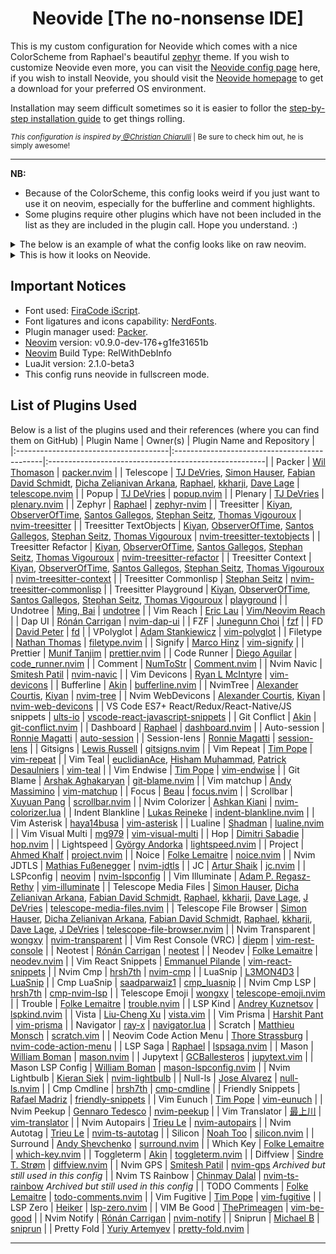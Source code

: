 <h1 align="center"> Neovide [The no-nonsense IDE] </h1>

This is my custom configuration for Neovide which comes with a nice ColorScheme from Raphael's beautiful [zephyr](https://github.com/glepnir/zephyr-nvim) theme. If you wish to customize Neovide even more, you can visit the [Neovide config page](https://neovide.dev/configuration.html) here, if you wish to install Neovide, you should visit the [Neovide homepage](https://neovide.dev/) to get a download for your preferred OS environment.

Installation may seem difficult sometimes so it is easier to follor the [step-by-step installation guide](https://neovide.dev/installation.html) to get things rolling.

<sub><i>This configuration is inspired by<a href="https://github.com/ChristianChiarulli" title="Christian Chiarulli: The builder of LunarVim, Zap and Node-Tech"> @Christian Chiarulli</a> </i> | Be sure to check him out, he is simply awesome!</sub>

---

**NB:** 
- Because of the ColorScheme, this config looks weird if you just want to use it on neovim, especially for the bufferline and comment highlights.
- Some plugins require other plugins which have not been included in the list as they are included in the plugin call. Hope you understand. :)

<details>
  <summary>The below is an example of what the config looks like on raw neovim.</summary>

  ![Screenshot from 2023-01-16 10-05-54](https://user-images.githubusercontent.com/9804780/212652189-4b9de5ab-0169-4dad-9ed6-baa3a2a59873.png)
</details>

<details>
  <summary>This is how it looks on Neovide.</summary>

![Screenshot from 2023-01-16 10-07-32](https://user-images.githubusercontent.com/9804780/212652438-a494c11f-7e35-4692-b7b0-4a4937829efc.png)
</details>


## Important Notices

- Font used: [FiraCode iScript](https://github.com/kencrocken/FiraCodeiScript).
- Font ligatures and icons capability: [NerdFonts](https://github.com/ryanoasis/nerd-fonts).
- Plugin manager used: [Packer](https://github.com/wbthomason/packer.nvim).
- [Neovim](https://github.com/neovim/neovim/wiki/Installing-Neovim) version: v0.9.0-dev-176+g1fe31651b
- [Neovim](https://github.com/neovim/neovim/wiki/Installing-Neovim) Build Type: RelWithDebInfo
- LuaJit version: 2.1.0-beta3
- This config runs neovide in fullscreen mode.

## List of Plugins Used

Below is a list of the plugins used and their references (where you can find them on GitHub)
| Plugin Name                           | Owner(s)                                    | Plugin Name and Repository                            |
|:--------------------------------------|:---------------------------------------------|:------------------------------------------------------|
| Packer                                | [Wil Thomason](https://github.com/wbthomason)  | [packer.nvim](https://github.com/wbthomason/packer.nvim) |
| Telescope                             | [TJ DeVries](https://github.com/tjdevries), [Simon Hauser](https://github.com/Conni2461), [Fabian David Schmidt](https://github.com/fdschmidt93), [Dicha Zelianivan Arkana](https://github.com/elianiva), [Raphael](https://github.com/glepnir), [kkharji](https://github.com/kkharji), [Dave Lage](https://github.com/rockerBOO) | [telescope.nvim](https://github.com/nvim-telescope/telescope.nvim) |
| Popup                                 | [TJ DeVries](https://github.com/tjdevries)   | [popup.nvim](https://github.com/nvim-lua/popup.nvim)  |
| Plenary                               | [TJ DeVries](https://github.com/tjdevries)   | [plenary.nvim](https://github.com/nvim-lua/plenary.nvim) |
| Zephyr                                | [Raphael](https://github.com/glepnir)        | [zephyr-nvim](https://github.com/glepnir/zephyr-nvim) |
| Treesitter                            | [Kiyan](https://github.com/kyazdani42), [ObserverOfTime](https://github.com/ObserverOfTime), [Santos Gallegos](https://github.com/stsewd), [Stephan Seitz](https://github.com/theHamsta), [Thomas Vigouroux](https://github.com/vigoux) | [nvim-treesitter](https://github.com/nvim-treesitter/nvim-treesitter) |
| Treesitter TextObjects                | [Kiyan](https://github.com/kyazdani42), [ObserverOfTime](https://github.com/ObserverOfTime), [Santos Gallegos](https://github.com/stsewd), [Stephan Seitz](https://github.com/theHamsta), [Thomas Vigouroux](https://github.com/vigoux) | [nvim-treesitter-textobjects](https://github.com/nvim-treesitter/nvim-treesitter-textobjects) |
| Treesitter Refactor                   | [Kiyan](https://github.com/kyazdani42), [ObserverOfTime](https://github.com/ObserverOfTime), [Santos Gallegos](https://github.com/stsewd), [Stephan Seitz](https://github.com/theHamsta), [Thomas Vigouroux](https://github.com/vigoux) | [nvim-treesitter-refactor](https://github.com/nvim-treesitter/nvim-treesitter-refactor) |
| Treesitter Context                    | [Kiyan](https://github.com/kyazdani42), [ObserverOfTime](https://github.com/ObserverOfTime), [Santos Gallegos](https://github.com/stsewd), [Stephan Seitz](https://github.com/theHamsta), [Thomas Vigouroux](https://github.com/vigoux) | [nvim-treesitter-context](https://github.com/nvim-treesitter/nvim-treesitter-context) |
| Treesitter Commonlisp                 | [Stephan Seitz](https://github.com/theHamsta) | [nvim-treesitter-commonlisp](https://github.com/theHamsta/nvim-treesitter-commonlisp) |
| Treesitter Playground                 | [Kiyan](https://github.com/kyazdani42), [ObserverOfTime](https://github.com/ObserverOfTime), [Santos Gallegos](https://github.com/stsewd), [Stephan Seitz](https://github.com/theHamsta), [Thomas Vigouroux](https://github.com/vigoux) | [playground](https://github.com/nvim-treesitter/playground) |
| Undotree                              | [Ming, Bai](https://github.com/mbbill)         | [undotree](https://github.com/mbbill/undotree)         |
| Vim Reach                             | [Eric Lau](https://github.com/ericglau)        | [Vim/Neovim Reach](https://github.com/ericglau/vim-reach) |
| Dap UI                                | [Rónán Carrigan](https://github.com/rcarriga)  | [nvim-dap-ui](https://github.com/rcarriga/nvim-dap-ui) |
| FZF                                   | [Junegunn Choi](https://github.com/junegunn)   | [fzf](https://github.com/junegunn/fzf)                       |
| FD                                    | [David Peter](https://github.com/sharkdp)      | [fd](https://github.com/sharkdp/fd)                         |
| VPolyglot                             | [Adam Stankiewicz](https://github.com/sheerun) | [vim-polyglot](https://github.com/sheerun/vim-polyglot)       |
| Filetype                              | [Nathan Thomas](https://github.com/nathom)     | [filetype.nvim](https://github.com/nathom/filetype.nvim)      |
| Signify                               | [Marco Hinz](https://github.com/mhinz)         | [vim-signify](https://github.com/mhinz/vim-signify)          |
| Prettier                              | [Munif Tanjim](https://github.com/MunifTanjim)  | [prettier.nvim](https://github.com/MunifTanjim/prettier.nvim) |
| Code Runner                           | [Diego Aguilar](https://github.com/CRAG666)    | [code_runner.nvim](https://github.com/CRAG666/code_runner.nvim) |
| Comment                               | [NumToStr](https://github.com/numToStr)         | [Comment.nvim](https://github.com/numToStr/Comment.nvim)       |
| Nvim Navic                            | [Smitesh Patil](https://github.com/SmiteshP)    | [nvim-navic](https://github.com/SmiteshP/nvim-navic)          |
| Vim Devicons                          | [Ryan L McIntyre](https://github.com/ryanoasis) | [vim-devicons](https://github.com/ryanoasis/vim-devicons)      |
| Bufferline                            | [Akin](https://github.com/akinsho)              | [bufferline.nvim](https://github.com/akinsho/bufferline.nvim)  |
| NvimTree                              | [Alexander Courtis](https://github.com/alex-courtis), [Kiyan](https://github.com/kyazdani42) | [nvim-tree](https://github.com/nvim-tree/nvim-tree.lua) |
| Nvim WebDevicons                      | [Alexander Courtis](https://github.com/alex-courtis), [Kiyan](https://github.com/kyazdani42) | [nvim-web-devicons](https://github.com/nvim-tree/nvim-web-devicons) |
| VS Code ES7+ React/Redux/React-Native/JS snippets | [ults-io](https://github.com/ults-io) | [vscode-react-javascript-snippets](https://github.com/ults-io/vscode-react-javascript-snippets) |
| Git Conflict                          | [Akin](https://github.com/akinsho)              | [git-conflict.nvim](https://github.com/akinsho/git-conflict.nvim) |
| Dashboard                             | [Raphael](https://github.com/glepnir)           | [dashboard.nvim](https://github.com/glepnir/dashboard-nvim)       |
| Auto-session                          | [Ronnie Magatti](https://github.com/rmagatti)   | [auto-session](https://github.com/rmagatti/auto-session)          |
| Session-lens                          | [Ronnie Magatti](https://github.com/rmagatti)   | [session-lens](https://github.com/rmagatti/session-lens)          |
| Gitsigns                              | [Lewis Russell](https://github.com/lewis6991)   | [gitsigns.nvim](https://github.com/lewis6991/gitsigns.nvim)       |
| Vim Repeat                            | [Tim Pope](https://github.com/tpope)           | [vim-repeat](https://github.com/tpope/vim-repeat)                 |
| Vim Teal                              | [euclidianAce](https://github.com/euclidianAce), [Hisham Muhammad](https://github.com/hishamhm), [Patrick Desaulniers](https://github.com/pdesaulniers) | [vim-teal](https://github.com/teal-language/vim-teal) |
| Vim Endwise                           | [Tim Pope](https://github.com/tpope)           | [vim-endwise](https://github.com/tpope/vim-endwise)               |
| Git Blame                             | [Arshak Aghakaryan](https://github.com/f-person) | [git-blame.nvim](https://github.com/f-person/git-blame.nvim)     |
| Vim matchup                           | [Andy Massimino](https://github.com/andymass)   | [vim-matchup](https://github.com/andymass/vim-matchup)            |
| Focus                                 | [Beau](https://github.com/beauwilliams)          | [focus.nvim](https://github.com/beauwilliams/focus.nvim)          |
| Scrollbar                             | [Xuyuan Pang](https://github.com/Xuyuanp)       | [scrollbar.nvim](https://github.com/Xuyuanp/scrollbar.nvim)       |
| Nvim Colorizer                        | [Ashkan Kiani](https://github.com/norcalli)      | [nvim-colorizer.lua](https://github.com/norcalli/nvim-colorizer.lua) |
| Indent Blankline                      | [Lukas Reineke](https://github.com/lukas-reineke) | [indent-blankline.nvim](https://github.com/lukas-reineke/indent-blankline.nvim) |
| Vim Asterisk                          | [haya14busa](https://github.com/haya14busa)      | [vim-asterisk](https://github.com/haya14busa/vim-asterisk)        |
| Lualine                               | [Shadman](https://github.com/shadmansaleh)        | [lualine.nvim](https://github.com/nvim-lualine/lualine.nvim)      |
| Vim Visual Multi                      | [mg979](https://github.com/mg979)                | [vim-visual-multi](https://github.com/mg979/vim-visual-multi)     |
| Hop                                   | [Dimitri Sabadie](https://github.com/phaazon)     | [hop.nvim](https://github.com/phaazon/hop.nvim)                 |
| Lightspeed                            | [György Andorka](https://github.com/ggandor)     | [lightspeed.nvim](https://github.com/ggandor/lightspeed.nvim)     |
| Project                               | [Ahmed Khalf](https://github.com/ahmedkhalf)      | [project.nvim](https://github.com/ahmedkhalf/project.nvim)        |
| Noice                                 | [Folke Lemaitre](https://github.com/folke)       | [noice.nvim](https://github.com/folke/noice.nvim)                |
| Nvim JDTLS                            | [Mathias Fußenegger](https://github.com/mfussenegger) | [nvim-jdtls](https://github.com/mfussenegger/nvim-jdtls)      |
| JC                                    | [Artur Shaik](https://github.com/artur-shaik)     | [jc.nvim](https://github.com/artur-shaik/jc.nvim)                 |
| LSPconfig                             | [neovim](https://github.com/orgs/neovim/people)    | [nvim-lspconfig](https://github.com/neovim/nvim-lspconfig)        |
| Vim Illuminate                        | [Adam P. Regasz-Rethy](https://github.com/RRethy) | [vim-illuminate](https://github.com/RRethy/vim-illuminate)       |
| Telescope Media Files                 | [Simon Hauser](https://github.com/Conni2461), [Dicha Zelianivan Arkana](https://github.com/elianiva), [Fabian David Schmidt](https://github.com/fdschmidt93), [Raphael](https://github.com/glepnir), [kkharji](https://github.com/kkharji), [Dave Lage](https://github.com/rockerBOO), [J DeVries](https://github.com/tjdevries) | [telescope-media-files.nvim](https://github.com/nvim-telescope/telescope-media-files.nvim) |
| Telescope File Browser                | [Simon Hauser](https://github.com/Conni2461), [Dicha Zelianivan Arkana](https://github.com/elianiva), [Fabian David Schmidt](https://github.com/fdschmidt93), [Raphael](https://github.com/glepnir), [kkharji](https://github.com/kkharji), [Dave Lage](https://github.com/rockerBOO), [J DeVries](https://github.com/tjdevries) | [telescope-file-browser.nvim](https://github.com/nvim-telescope/telescope-file-browser.nvim) |
| Nvim Transparent                      | [wongxy](https://github.com/xiyaowong)          | [nvim-transparent](https://github.com/xiyaowong/nvim-transparent)   |
| Vim Rest Console (VRC)                | [diepm](https://github.com/diepm)               | [vim-rest-console](https://github.com/diepm/vim-rest-console)      |
| Neotest                               | [Rónán Carrigan](https://github.com/rcarriga)    | [neotest](https://github.com/nvim-neotest/neotest)                |
| Neodev                                | [Folke Lemaitre](https://github.com/folke)      | [neodev.nvim](https://github.com/folke/neodev.nvim)               |
| Vim React Snippets                    | [Emmanuel Pilande](https://github.com/epilande)  | [vim-react-snippets](https://github.com/epilande/vim-react-snippets) |
| Nvim Cmp                              | [hrsh7th](https://github.com/hrsh7th)            | [nvim-cmp](https://github.com/hrsh7th/nvim-cmp)                  |
| LuaSnip                               | [L3MON4D3](https://github.com/L3MON4D3)          | [LuaSnip](https://github.com/L3MON4D3/LuaSnip)                   |
| Cmp LuaSnip                           | [saadparwaiz1](https://github.com/saadparwaiz1)  | [cmp_luasnip](https://github.com/saadparwaiz1/cmp_luasnip)         |
| Nvim Cmp LSP                          | [hrsh7th](https://github.com/hrsh7th)           | [cmp-nvim-lsp](https://github.com/hrsh7th/cmp-nvim-lsp)            |
| Telescope Emoji                       | [wongxy](https://github.com/xiyaowong)           | [telescope-emoji.nvim](https://github.com/xiyaowong/telescope-emoji.nvim) |
| Trouble                               | [Folke Lemaitre](https://github.com/folke)          | [trouble.nvim](https://github.com/folke/trouble.nvim)             |
| LSP Kind                              | [Andrey Kuznetsov](https://github.com/onsails)   | [lspkind.nvim](https://github.com/onsails/lspkind.nvim)          |
| Vista                                 | [Liu-Cheng Xu](https://github.com/liuchengxu)   | [vista.vim](https://github.com/liuchengxu/vista.vim)              |
| Vim Prisma                            | [Harshit Pant](https://github.com/pantharshit00) | [vim-prisma](https://github.com/pantharshit00/vim-prisma)         |
| Navigator                             | [ray-x](https://github.com/ray-x)               | [navigator.lua](https://github.com/ray-x/navigator.lua)           |
| Scratch                               | [Matthieu Monsch](https://github.com/mtth)      | [scratch.vim](https://github.com/mtth/scratch.vim)               |
| Neovim Code Action Menu               | [Thore Strassburg](https://github.com/weilbith)  | [nvim-code-action-menu](https://github.com/weilbith/nvim-code-action-menu) |
| LSP Saga                              | [Raphael](https://github.com/glepnir)           | [lspsaga.nvim](https://github.com/glepnir/lspsaga.nvim)           |
| Mason                                 | [William Boman](https://github.com/williamboman) | [mason.nvim](https://github.com/williamboman/mason.nvim)          |
| Jupytext                              | [GCBallesteros](https://github.com/GCBallesteros) | [jupytext.vim](https://github.com/GCBallesteros/jupytext.vim)    |
| Mason LSP Config                      | [William Boman](https://github.com/williamboman) | [mason-lspconfig.nvim](https://github.com/williamboman/mason-lspconfig.nvim) |
| Nvim Lightbulb                        | [Kieran Siek](https://github.com/kosayoda)       | [nvim-lightbulb](https://github.com/kosayoda/nvim-lightbulb)     |
| Null-ls                               | [Jose Alvarez](https://github.com/jose-elias-alvarez) | [null-ls.nvim](https://github.com/jose-elias-alvarez/null-ls.nvim) |
| Cmp Cmdline                           | [hrsh7th](https://github.com/hrsh7th)           | [cmp-cmdline](https://github.com/hrsh7th/cmp-cmdline)             |
| Friendly Snippets                     | [Rafael Madriz](https://github.com/rafamadriz)   | [friendly-snippets](https://github.com/rafamadriz/friendly-snippets) |
| Vim Eunuch                            | [Tim Pope](https://github.com/tpope)            | [vim-eunuch](https://github.com/tpope/vim-eunuch)                |
| Nvim Peekup                           | [Gennaro Tedesco](https://github.com/gennaro-tedesco) | [nvim-peekup](https://github.com/gennaro-tedesco/nvim-peekup) |
| Vim Translator                        | [最上川](https://github.com/voldikss)             | [vim-translator](https://github.com/voldikss/vim-translator)     |
| Nvim Autopairs                        | [Trieu Le](https://github.com/windwp)            | [nvim-autopairs](https://github.com/windwp/nvim-autopairs)       |
| Nvim Autotag                          | [Trieu Le](https://github.com/windwp)            | [nvim-ts-autotag](https://github.com/windwp/nvim-ts-autotag)     |
| Silicon                               | [Noah Too](https://github.com/krivahtoo)         | [silicon.nvim](https://github.com/krivahtoo/silicon.nvim)        |
| Surround                              | [Andy Shevchenko](https://github.com/ur4ltz)     | [surround.nvim](https://github.com/ur4ltz/surround.nvim)        |
| Which Key                             | [Folke Lemaitre](https://github.com/folke)       | [which-key.nvim](https://github.com/folke/which-key.nvim)        |
| Toggleterm                            | [Akin](https://github.com/akinsho)               | [toggleterm.nvim](https://github.com/akinsho/toggleterm.nvim)    |
| Diffview                              | [Sindre T. Strøm](https://github.com/sindrets)   | [diffview.nvim](https://github.com/sindrets/diffview.nvim)       |
| Nvim GPS                              | [Smitesh Patil](https://github.com/SmiteshP)     | [nvim-gps](https://github.com/SmiteshP/nvim-gps) _Archived but still used in this config_ |
| Nvim TS Rainbow                       | [Chinmay Dalal](https://github.com/p00f)         | [nvim-ts-rainbow](https://github.com/p00f/nvim-ts-rainbow) _Archived but still used in this config_ |
| TODO Comments                         | [Folke Lemaitre](https://github.com/folke)       | [todo-comments.nvim](https://github.com/folke/todo-comments.nvim) |
| Vim Fugitive                          | [Tim Pope](https://github.com/tpope)            | [vim-fugitive](https://github.com/tpope/vim-fugitive)                |
| LSP Zero                              | [Heiker](https://github.com/VonHeikemen)          | [lsp-zero.nvim](https://github.com/VonHeikemen/lsp-zero.nvim)     |
| VIM Be Good                           | [ThePrimeagen](https://github.com/ThePrimeagen)   | [vim-be-good](https://github.com/ThePrimeagen/vim-be-good)        |
| Nvim Notify                           | [Rónán Carrigan](https://github.com/rcarriga)    | [nvim-notify](https://github.com/rcarriga/nvim-notify)           |
| Sniprun                               | [Michael B](https://github.com/michaelb)         | [sniprun](https://github.com/michaelb/sniprun)                  |
| Pretty Fold                           | [Yuriy Artemyev](https://github.com/anuvyklack)  | [pretty-fold.nvim](https://github.com/anuvyklack/pretty-fold.nvim) |



---
